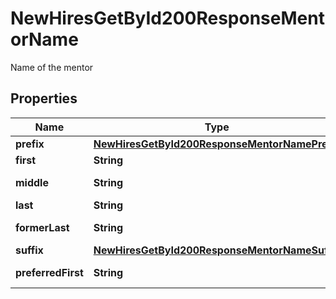 

# NewHiresGetById200ResponseMentorName

Name of the mentor

## Properties

| Name | Type | Description | Notes |
|------------ | ------------- | ------------- | -------------|
|**prefix** | [**NewHiresGetById200ResponseMentorNamePrefix**](NewHiresGetById200ResponseMentorNamePrefix.md) |  |  [optional] |
|**first** | **String** | First name |  [optional] |
|**middle** | **String** | Middle name |  [optional] |
|**last** | **String** | Last name |  [optional] |
|**formerLast** | **String** | Former last name |  [optional] |
|**suffix** | [**NewHiresGetById200ResponseMentorNameSuffix**](NewHiresGetById200ResponseMentorNameSuffix.md) |  |  [optional] |
|**preferredFirst** | **String** | Preferred first name |  [optional] |



